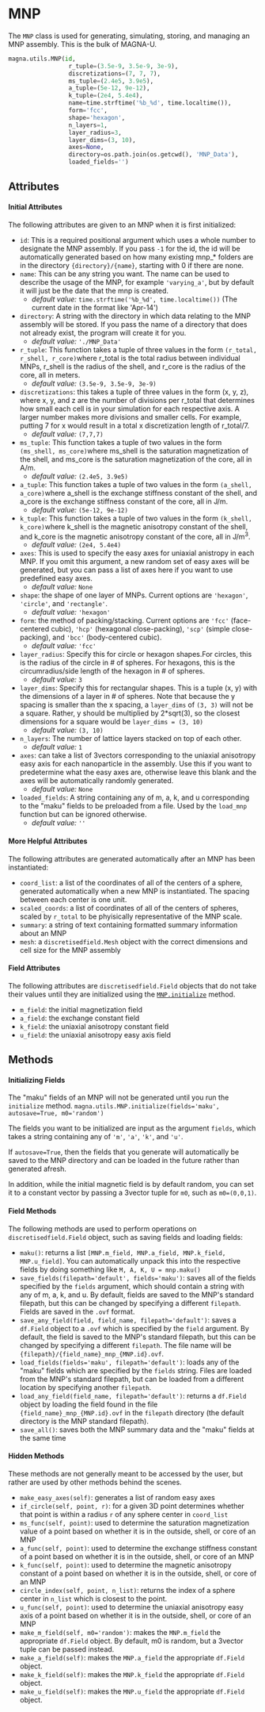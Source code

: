 # MNP

The `MNP` class is used for generating, simulating, storing, and managing an MNP assembly.
This is the bulk of MAGNA-U.

```python
magna.utils.MNP(id,
                 r_tuple=(3.5e-9, 3.5e-9, 3e-9),
                 discretizations=(7, 7, 7),
                 ms_tuple=(2.4e5, 3.9e5),
                 a_tuple=(5e-12, 9e-12),
                 k_tuple=(2e4, 5.4e4),
                 name=time.strftime('%b_%d', time.localtime()),
                 form='fcc',
                 shape='hexagon',
                 n_layers=1,
                 layer_radius=3,
                 layer_dims=(3, 10),
                 axes=None,
                 directory=os.path.join(os.getcwd(), 'MNP_Data'),
                 loaded_fields='')
```
                 

## Attributes
#### Initial Attributes
The following attributes are given to an MNP when it is first initialized: 

- `id`: This is a required positional argument which uses a whole number to designate the
  MNP assembly. If you pass `-1` for the id, the id will be automatically generated
  based on how many existing mnp_* folders are in the directory `{directory}/{name}`, starting
  with 0 if there are none.
- `name`: This can be any string you want. The name can be used to describe the
   usage of the MNP, for example `'varying_a'`, but by default it will just be the
   date that the mnp is created.
    - *default value:* `time.strftime('%b_%d', time.localtime())` (The current date in
     the format like 'Apr-14')
 - `directory`: A string with the directory in which data relating to the MNP
   assembly will be stored. If you pass the name of a directory that does not
   already exist, the program will create it for you.
    - *default value:* `'./MNP_Data'`
 - `r_tuple`: This function takes a tuple of three values in the form
   `(r_total, r_shell, r_core)`where r_total is the total radius between
   individual MNPs, r_shell is the radius of the shell, and r_core is the radius
   of the core, all in meters.
     - *default value:* `(3.5e-9, 3.5e-9, 3e-9)`
 -  `discretizations`: this takes a tuple of three values in the form (x, y, z), 
    where x, y, and z are the number of divisions per r_total that determines how
    small each cell is in your simulation for each respective axis. A larger number
    makes more divisions and smaller cells. For example, putting 7 for x would
    result in a total x discretization length of r_total/7.
     - *default value:* `(7,7,7)`
 - `ms_tuple`: This function takes a tuple of two values in the form
   `(ms_shell, ms_core)`where ms_shell is the saturation magnetization of the
   shell, and ms_core is the saturation magnetization of the core, all in A/m.
     - *default value:* `(2.4e5, 3.9e5)`
 - `a_tuple`: This function takes a tuple of two values in the form
   `(a_shell, a_core)`where a_shell is the exchange stiffness constant of the
   shell, and a_core is the exchange stiffness constant of the core, all in J/m.
     - *default value:* `(5e-12, 9e-12)` 
 - `k_tuple`: This function takes a tuple of two values in the form
   `(k_shell, k_core)`where k_shell is the magnetic anisotropy constant of the
   shell, and k_core is the magnetic anisotropy constant of the core, all in J/m<sup>3</sup>.
     - *default value:* `(2e4, 5.4e4)`
 - `axes`: This is used to specify the easy axes for uniaxial anistropy in each MNP.
   If you omit this argument, a new random set of easy axes will be generated, but
   you can pass a list of axes here if you want to use predefined easy axes.
     - *default value:* `None`
 - `shape`: the shape of one layer of MNPs. Current options are `'hexagon'`, `'circle'`, and `'rectangle'`.
     - *default value:* `'hexagon'`
 - `form`: the method of packing/stacking. Current options are `'fcc'` (face-centered cubic),
   `'hcp'` (hexagonal close-packing), `'scp'` (simple close-packing), and `'bcc'` (body-centered cubic).
     - *default value:* `'fcc'`
 - `layer_radius`: Specify this for circle or hexagon shapes.For circles, this is the radius of the 
   circle in # of spheres. For hexagons, this is the circumradius/side length of the hexagon in # of spheres.
     - *default value:* `3`
- `layer_dims`: Specify this for rectangular shapes. This is a tuple (x, y) with the dimensions of a
  layer in # of spheres. Note that because the y spacing is smaller than the x spacing, a `layer_dims`
  of `(3, 3)` will not be a square. Rather, y should be multiplied by 2*sqrt(3), so the closest
  dimensions for a square would be `layer_dims = (3, 10)`
    - *default value:* `(3, 10)`
- `n_layers`: The number of lattice layers stacked on top of each other.
    - *default value:* `1`
- `axes`: can take a list of 3vectors corresponding to the uniaxial anisotropy easy axis for
  each nanoparticle in the assembly. Use this if you want to predetermine what the easy axes are,
  otherwise leave this blank and the axes will be automatically randomly generated.
    - *default value:* `None`
- `loaded_fields`: A string containing any of m, a, k, and u corresponding to the "maku" fields to
  be preloaded from a file. Used by the `load_mnp` function but can be ignored otherwise.
    - *default value:* `''`
    
#### More Helpful Attributes
The following attributes are generated automatically after an MNP has been instantiated: 

 - `coord_list`: a list of the coordinates of all of the centers of a sphere, generated
   automatically when a new MNP is instantiated. The spacing between each center is one unit.
 - `scaled_coords`: a list of coordinates of all of the centers of spheres, scaled by `r_total`
   to be phyisically representative of the MNP scale.
 - `summary`: a string of text containing formatted summary information about an MNP
 - `mesh`: a `discretisedfield.Mesh` object with the correct dimensions and cell size for the MNP assembly

#### Field Attributes
The following attributes are `discretisedfield.Field` objects that do not take their values
until they are initialized using the [`MNP.initialize`](#initializing-fields) method. 

 - `m_field`: the initial magnetization field
 - `a_field`: the exchange constant field
 - `k_field`: the uniaxial anisotropy constant field
 - `u_field`: the uniaxial anisotropy easy axis field

## Methods
#### Initializing Fields
The "maku" fields of an MNP will not be generated until you run the `initialize` method.
`magna.utils.MNP.initialize(fields='maku', autosave=True, m0='random')` 

The fields you want to be initialized are input as the argument `fields`, which takes a 
string containing any of `'m'`, `'a'`, `'k'`, and `'u'`. 

If `autosave=True`, then the fields
that you generate will automatically be saved to the MNP directory and can be loaded in the
future rather than generated afresh. 

In addition, while the initial magnetic field is by default
random, you can set it to a constant vector by passing a 3vector tuple for `m0`, such as `m0=(0,0,1)`.

#### Field Methods      
The following methods are used to perform operations on `discretisedfield.Field` object, such as
saving fields and loading fields: 

 - `maku()`: returns a list `[MNP.m_field, MNP.a_field, MNP.k_field, MNP.u_field]`. You can automatically
   unpack this into the respective fields by doing something like `M, A, K, U = mnp.maku()`
 - `save_fields(filepath='default', fields='maku')`: saves all of the fields specified by the `fields`
   argument, which should contain a string with any of m, a, k, and u. By default, fields are saved to
   the MNP's standard filepath, but this can be changed by specifying a different `filepath`. Fields
   are saved in the `.ovf` format.
 - `save_any_field(field, field_name, filepath='default')`: saves a `df.Field` object to a `.ovf` which
    is specified by the `field` argument. By default, the field is saved to
   the MNP's standard filepath, but this can be changed by specifying a different `filepath`. The file name
   will be `{filepath}/{field_name}_mnp_{MNP.id}.ovf`.
 - `load_fields(fields='maku', filepath='default')`: loads any of the "maku" fields which are specified
    by the `fields` string. Files are loaded from the MNP's standard filepath, but can be loaded from a
   different location by specifying another `filepath`.
 - `load_any_field(field_name, filepath='default')`: returns a `df.Field` object by loading the
    field found in the file `{field_name}_mnp_{MNP.id}.ovf` in the `filepath` directory (the default
   directory is the MNP standard filepath).
 - `save_all()`: saves both the MNP summary data and the "maku" fields at the same time  

#### Hidden Methods
These methods are not generally meant to be accessed by the user, but rather are used by other
methods behind the scenes.

 - `make_easy_axes(self)`: generates a list of random easy axes
 - `if_circle(self, point, r)`: for a given 3D point determines whether that point is
   within a radius `r` of any sphere center in `coord_list`
 - `ms_func(self, point)`: used to determine the saturation magnetization value of a
   point based on whether it is in the outside, shell, or core of an MNP
 - `a_func(self, point)`: used to determine the exchange stiffness constant of a
   point based on whether it is in the outside, shell, or core of an MNP
 - `k_func(self, point)`: used to determine the magnetic anisotropy constant of a
   point based on whether it is in the outside, shell, or core of an MNP
 - `circle_index(self, point, n_list)`: returns the index of a sphere center in `n_list`
   which is closest to the point.
 - `u_func(self, point)`: used to determine the uniaxial anisotropy easy axis of a
   point based on whether it is in the outside, shell, or core of an MNP
 - `make_m_field(self, m0='random')`: makes the `MNP.m_field` the appropriate `df.Field` object. 
   By default, m0 is random, but a 3vector tuple can be passed instead.
 - `make_a_field(self)`: makes the `MNP.a_field` the appropriate `df.Field` object.
 - `make_k_field(self)`: makes the `MNP.k_field` the appropriate `df.Field` object.
 - `make_u_field(self)`: makes the `MNP.u_field` the appropriate `df.Field` object.